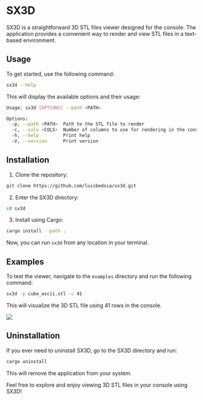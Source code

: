 # SX3D

SX3D is a straightforward 3D STL files viewer designed for the console. The application provides a convenient way to render and view STL files in a text-based environment.

## Usage

To get started, use the following command:

```bash
sx3d --help
```

This will display the available options and their usage:

```bash
Usage: sx3d [OPTIONS] --path <PATH>

Options:
  -p, --path <PATH>  Path to the STL file to render
  -c, --cols <COLS>  Number of columns to use for rendering in the console [default: 31]
  -h, --help         Print help
  -V, --version      Print version
```

## Installation

1. Clone the repository:

```bash
git clone https://github.com/luisbedoia/sx3d.git
```

2. Enter the SX3D directory:

```bash
cd sx3d
```

3. Install using Cargo:

```bash
cargo install --path .
```

Now, you can run `sx3d` from any location in your terminal.

## Examples

To test the viewer, navigate to the `examples` directory and run the following command:

```bash
sx3d -p cube_ascii.stl -c 41
```

This will visualize the 3D STL file using 41 rows in the console.

![](https://github.com/luisbedoia/sx3d/blob/main/examples/cube.gif)

## Uninstallation

If you ever need to uninstall SX3D, go to the SX3D directory and run:

```bash
cargo uninstall
```

This will remove the application from your system.

Feel free to explore and enjoy viewing 3D STL files in your console using SX3D!
